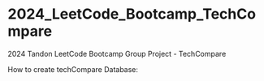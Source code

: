 # 2024_LeetCode_Bootcamp_TechCompare
2024 Tandon LeetCode Bootcamp Group Project - TechCompare

How to create techCompare Database: